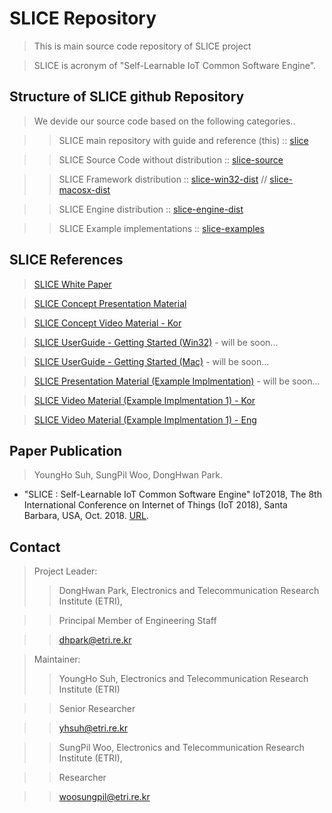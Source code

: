 # SLICE Repository #
> This is main source code repository of SLICE project

> SLICE is acronym of "Self-Learnable IoT Common Software Engine".

## Structure of SLICE github Repository ##
> We devide our source code based on the following categories..

>> SLICE main repository with guide and reference (this) :: [slice](https://github.com/slice-project/slice)

>> SLICE Source Code without distribution :: [slice-source](https://github.com/slice-project/slice-source)

>> SLICE Framework distribution :: [slice-win32-dist](https://github.com/slice-project/slice-win32-dist) // [slice-macosx-dist](https://github.com/slice-project/slice-macosx-dist) 

>> SLICE Engine distribution :: [slice-engine-dist](https://github.com/slice-project/slice-engine-dist.git)

>> SLICE Example implementations :: [slice-examples](https://github.com/slice-project/slice-examples)

## SLICE References ##
> [SLICE White Paper](https://drive.google.com/file/d/1klG-sSC9CUARe_iGRZLlavRafgsR03wQ/view?usp=sharing)

> [SLICE Concept Presentation Material](https://drive.google.com/file/d/1OMlsQNcGXu4tvnquqarzwyaWQE0bTrR1/view?usp=sharing)

> [SLICE Concept Video Material - Kor](https://youtu.be/jMma32jpf7I)

> [SLICE UserGuide - Getting Started (Win32)](https://github.com/slice-project/slice-win32-dist) - will be soon...

> [SLICE UserGuide - Getting Started (Mac)](https://github.com/slice-project/slice-win32-dist) - will be soon...

> [SLICE Presentation Material (Example Implmentation)](https://github.com/slice-project/slice-win32-dist) - will be soon...

> [SLICE Video Material (Example Implmentation 1) - Kor](https://youtu.be/5AvXvftUwOc)

> [SLICE Video Material (Example Implmentation 1) - Eng](https://youtu.be/B9qoI7IWeTU)


## Paper Publication ##
> YoungHo Suh, SungPil Woo, DongHwan Park. 
- "SLICE : Self-Learnable IoT Common Software Engine" IoT2018, The 8th International Conference on Internet of Things (IoT 2018), Santa Barbara, USA, Oct. 2018. [URL](https://dl.acm.org/citation.cfm?doid=3277593.3277603).

## Contact ##

> Project Leader:
>> DongHwan Park,  Electronics and Telecommunication Research Institute (ETRI),  

>> Principal Member of Engineering Staff

>> dhpark@etri.re.kr

> Maintainer:
>> YoungHo Suh, Electronics and Telecommunication Research Institute (ETRI)

>> Senior Researcher

>> yhsuh@etri.re.kr

>> SungPil Woo, Electronics and Telecommunication Research Institute (ETRI), 

>> Researcher

>> woosungpil@etri.re.kr
